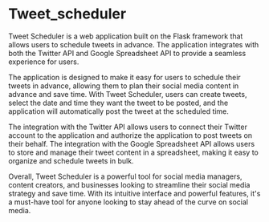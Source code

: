 # Tweet_scheduler

Tweet Scheduler is a web application built on the Flask framework that allows users to schedule tweets in advance. The application integrates with both the Twitter API and Google Spreadsheet API to provide a seamless experience for users.

The application is designed to make it easy for users to schedule their tweets in advance, allowing them to plan their social media content in advance and save time. With Tweet Scheduler, users can create tweets, select the date and time they want the tweet to be posted, and the application will automatically post the tweet at the scheduled time.

The integration with the Twitter API allows users to connect their Twitter account to the application and authorize the application to post tweets on their behalf. The integration with the Google Spreadsheet API allows users to store and manage their tweet content in a spreadsheet, making it easy to organize and schedule tweets in bulk.

Overall, Tweet Scheduler is a powerful tool for social media managers, content creators, and businesses looking to streamline their social media strategy and save time. With its intuitive interface and powerful features, it's a must-have tool for anyone looking to stay ahead of the curve on social media.
